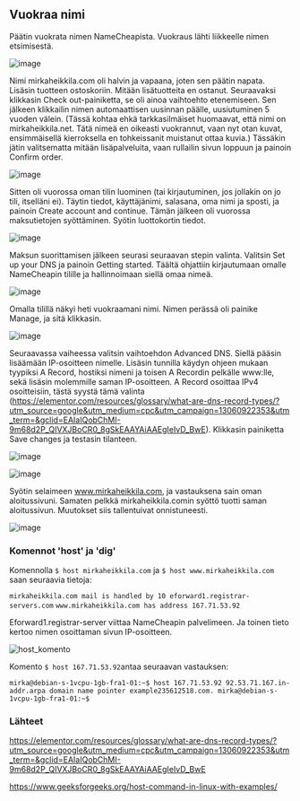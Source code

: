 ## Vuokraa nimi

Päätin vuokrata nimen NameCheapista. Vuokraus lähti liikkeelle nimen etsimisestä. 

![image](https://user-images.githubusercontent.com/82024427/218303892-aea82f65-9b48-448b-8d4d-8f73ae065fb8.png)

Nimi mirkaheikkila.com oli halvin ja vapaana, joten sen päätin napata. Lisäsin tuotteen ostoskoriin. Mitään lisätuotteita en ostanut. Seuraavaksi klikkasin Check out-painiketta, se oli ainoa vaihtoehto etenemiseen. Sen jälkeen klikkailin nimen automaattisen uusinnan päälle, uusiutuminen 5 vuoden välein. (Tässä kohtaa ehkä tarkkasilmäiset huomaavat, että nimi on mirkaheikkila.net. Tätä nimeä en oikeasti vuokrannut, vaan nyt otan kuvat, ensimmäisellä kierroksella en tohkeissanit muistanut ottaa kuvia.) Tässäkin jätin valitsematta mitään lisäpalveluita, vaan rullailin sivun loppuun ja painoin Confirm order. 

![image](https://user-images.githubusercontent.com/82024427/218304043-c28a8a9d-c0c7-4b13-b893-344e8b64bf25.png)

Sitten oli vuorossa oman tilin luominen (tai kirjautuminen, jos jollakin on jo tili, itselläni ei). Täytin tiedot, käyttäjänimi, salasana, oma nimi ja sposti, ja painoin Create account and continue. Tämän jälkeen oli vuorossa maksutietojen syöttäminen. Syötin luottokortin tiedot. 

![image](https://user-images.githubusercontent.com/82024427/218304219-ee4d63b4-1800-43f6-985b-8596eceebdaf.png)

Maksun suorittamisen jälkeen seurasi seuraavan stepin valinta. Valitsin Set up your DNS ja painoin Getting started. Täältä ohjattiin kirjautumaan omalle NameCheapin tilille ja hallinnoimaan siellä omaa nimeä. 

![image](https://user-images.githubusercontent.com/82024427/218303552-4452c021-e005-409c-afdf-3fbf61f9befa.png)

Omalla tilillä näkyi heti vuokraamani nimi. Nimen perässä oli painike Manage, ja sitä klikkasin. 

![image](https://user-images.githubusercontent.com/82024427/218303586-af944182-0c58-4f28-81ef-8720973ee9ef.png)

Seuraavassa vaiheessa valitsin vaihtoehdon Advanced DNS. Siellä pääsin lisäämään IP-osoitteen nimelle. Lisäsin tunnilla käydyn ohjeen mukaan tyypiksi A Record, hostiksi nimeni ja toisen A Recordin pelkälle www:lle, sekä lisäsin molemmille saman IP-osoitteen. A Record osoittaa IPv4 osoitteisiin, tästä syystä tämä valinta (https://elementor.com/resources/glossary/what-are-dns-record-types/?utm_source=google&utm_medium=cpc&utm_campaign=13060922353&utm_term=&gclid=EAIaIQobChMI-9m68d2P_QIVXJBoCR0_8gSkEAAYAiAAEgIeIvD_BwE). Klikkasin painiketta Save changes ja testasin tilanteen. 

![image](https://user-images.githubusercontent.com/82024427/218303717-bfad04c7-f351-4a12-8d96-9765ad808979.png)

![image](https://user-images.githubusercontent.com/82024427/218303701-8e2206c6-19e1-4cb7-a266-ecf9b60191ae.png)

Syötin selaimeen www.mirkaheikkila.com, ja vastauksena sain oman aloitussivuni. Samaten pelkkä mirkaheikkila.comin syöttö tuotti saman aloitussivun. Muutokset siis tallentuivat onnistuneesti. 

![image](https://user-images.githubusercontent.com/82024427/218303797-6cc16d3d-79b6-4395-be4c-d4f9ebc12fab.png)

### Komennot 'host' ja 'dig'

Komennolla `$ host mirkaheikkila.com` ja `$ host www.mirkaheikkila.com` saan seuraavia tietoja: 

`mirkaheikkila.com mail is handled by 10 eforward1.registrar-servers.com` 
`www.mirkaheikkila.com has address 167.71.53.92` 

Eforward1.registrar-server viittaa NameCheapin palvelimeen. Ja toinen tieto kertoo nimen osoittaman sivun IP-osoitteen. 

![host_komento](https://user-images.githubusercontent.com/82024427/218305784-1edaec07-12ee-4471-8f03-c2831b9afe5f.png)

Komento `$ host 167.71.53.92`antaa seuraavan vastauksen: 

`mirka@debian-s-1vcpu-1gb-fra1-01:~$ host 167.71.53.92
92.53.71.167.in-addr.arpa domain name pointer example235612518.com.
mirka@debian-s-1vcpu-1gb-fra1-01:~$`




### Lähteet 

https://elementor.com/resources/glossary/what-are-dns-record-types/?utm_source=google&utm_medium=cpc&utm_campaign=13060922353&utm_term=&gclid=EAIaIQobChMI-9m68d2P_QIVXJBoCR0_8gSkEAAYAiAAEgIeIvD_BwE

https://www.geeksforgeeks.org/host-command-in-linux-with-examples/


